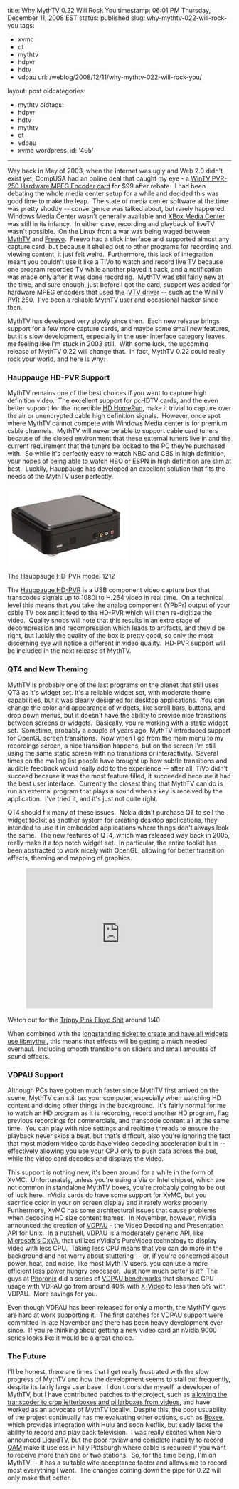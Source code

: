 title: Why MythTV 0.22 Will Rock You
timestamp: 06:01 PM Thursday, December 11, 2008 EST
status: published
slug: why-mythtv-022-will-rock-you
tags:
- xvmc
- qt
- mythtv
- hdpvr
- hdtv
- vdpau
url: /weblog/2008/12/11/why-mythtv-022-will-rock-you/

layout: post
oldcategories:
- mythtv
oldtags:
- hdpvr
- hdtv
- mythtv
- qt
- vdpau
- xvmc
wordpress_id: '495'

---

Way back in May of 2003, when the internet was ugly and Web 2.0 didn't exist yet, CompUSA had an online deal that caught my eye - a [WinTV PVR-250 Hardware MPEG Encoder card](http://www.hauppauge.com/html/wintvpvr250_datasheet.htm) for $99 after rebate.  I had been debating the whole media center setup for a while and decided this was good time to make the leap.  The state of media center software at the time was pretty shoddy -- convergence was talked about, but rarely happened.  Windows Media Center wasn't generally available and [XBox Media Center ](http://www.xbmc.org/)was still in its infancy.  In either case, recording and playback of liveTV wasn't possible.  On the Linux front a war was being waged between [MythTV](http://www.mythtv.org/) and [Freevo](http://freevo.sourceforge.net/).  Freevo had a slick interface and supported almost any capture card, but because it shelled out to other programs for recording and viewing content, it just felt weird.  Furthermore, this lack of integration meant you couldn't use it like a TiVo to watch and record live TV because one program recorded TV while another played it back, and a notification was made only after it was done recording.  MythTV was still fairly new at the time, and sure enough, just before I got the card, support was added for hardware MPEG encoders that used the [IVTV driver](http://www.ivtvdriver.org/) -- such as the WinTV PVR 250.  I've been a reliable MythTV user and occasional hacker since then.

MythTV has developed very slowly since then.  Each new release brings support for a few more capture cards, and maybe some small new features, but it's slow development, especially in the user interface category leaves me feeling like I'm stuck in 2003 still.  With some luck, the upcoming release of MythTV 0.22 will change that.  In fact, MythTV 0.22 could really rock your world, and here is why:

### Hauppauge HD-PVR Support
MythTV remains one of the best choices if you want to capture high definition video.  The excellent support for pcHDTV cards, and the even better support for the incredible [HD HomeRun](http://www.silicondust.com/products/hdhomerun), make it trivial to capture over the air or unencrypted cable high definition signals.  However, once spot where MythTV cannot compete with Windows Media center is for premium cable channels.  MythTV will never be able to support cable card tuners  because of the closed environment that these external tuners live in and the current requirement that the tuners be locked to the PC they're purchased with.  So while it's perfectly easy to watch NBC and CBS in high definition, your hopes of being able to watch HBO or ESPN in high definition are slim at best.  Luckily, Hauppauge has developed an excellent solution that fits the needs of the MythTV user perfectly.

<div class="image caption center">
    <img src="/weblog/media/2008/12/hd_pvr_small.jpg" alt="The Hauppauge HD-PVR model 1212">
    <p>The Hauppauge HD-PVR model 1212</p>
</div>

The [Hauppauge HD-PVR](http://www.hauppauge.com/site/products/data_hdpvr.html) is a USB component video capture box that transcodes signals up to 1080i to H.264 video in real time.  On a technical level this means that you take the analog component (YPbPr) output of your cable TV box and it feed to the HD-PVR which will then re-digitize the video.  Quality snobs will note that this results in an extra stage of decompression and recompression which leads to artifacts, and they'd be right, but luckily the quality of the box is pretty good, so only the most discerning eye will notice a different in video quality.  HD-PVR support will be included in the next release of MythTV.

### QT4 and New Theming
MythTV is probably one of the last programs on the planet that still uses QT3 as it's widget set. It's a reliable widget set, with moderate theme capabilities, but it was clearly designed for desktop applications.  You can change the color and appearance of widgets, like scroll bars, buttons, and drop down menus, but it doesn't have the ability to provide nice transitions between screens or widgets.  Basically, you're working with a static widget set.  Sometime, probably a couple of years ago, MythTV introduced support for OpenGL screen transitions.  Now when I go from the main menu to my recordings screen, a nice transition happens, but on the screen I'm still using the same static screen with no transitions or interactivity.  Several times on the mailing list people have brought up how subtle transitions and audible feedback would really add to the experience -- after all, TiVo didn't succeed because it was the most feature filled, it succeeded because it had the best user interface.  Currently the closest thing that MythTV can do is run an external program that plays a sound when a key is received by the application.  I've tried it, and it's just not quite right.

QT4 should fix many of these issues.  Nokia didn't purchase QT to sell the widget toolkit as another system for creating desktop applications, they intended to use it in embedded applications where things don't always look the same.  The new features of QT4, which was released way back in 2005, really make it a top notch widget set.  In particular, the entire toolkit has been abstracted to work nicely with OpenGL, allowing for better transition effects, theming and mapping of graphics.

<div style="text-align: center"><iframe width="420" height="315" src="http://www.youtube.com/embed/MXS3xKV-UM0" frameborder="0" allowfullscreen></iframe></div>

Watch out for the [Trippy Pink Floyd Shit](http://www.boingboing.net/2008/05/27/mashed-frontier-airl.html) around 1:40

When combined with the [longstanding ticket to create and have all widgets use libmythui](http://svn.mythtv.org/trac/ticket/12), this means that effects will be getting a much needed overhaul.  Including smooth transitions on sliders and small amounts of sound effects.

### VDPAU Support
Although PCs have gotten much faster since MythTV first arrived on the scene, MythTV can still tax your computer, especially when watching HD content and doing other things in the background.  It's fairly normal for me to watch an HD program as it is recording, record another HD program, flag previous recordings for commercials, and transcode content all at the same time.  You can play with nice settings and realtime threads to ensure the playback never skips a beat, but that's difficult, also you're ignoring the fact that most modern video cards have video decoding acceleration built in -- effectively allowing you use your CPU only to push data across the bus, while the video card decodes and displays the video.

This support is nothing new, it's been around for a while in the form of XvMC.  Unfortunately, unless you're using a Via or Intel chipset, which are not common in standalone MythTV boxes, you're probably going to be out of luck here.  nVidia cards do have some support for XvMC, but you sacrifice color in your on screen display and it rarely works properly.  Furthermore, XvMC has some architectural issues that cause problems when decoding HD size content frames.  In November, however, nVidia announced the creation of [VDPAU](ftp://download.nvidia.com/XFree86/vdpau/doxygen/html/index.html) - the Video Decoding and Presentation API for Unix.  In a nutshell, VDPAU is a moderately generic API, like [Microsoft's DxVA](http://en.wikipedia.org/wiki/DirectX_Video_Acceleration), that utilizes nVidia's PureVideo technology to display video with less CPU.  Taking less CPU means that you can do more in the background and not worry about stuttering -- or, if you're concerned about power, heat, and noise, like most MythTV users, you can use a more efficient less power hungry processor.  Just how much better is it?  The guys at [Phoronix](http://www.phoronix.com/) did a series of [VDPAU benchmarks](http://www.phoronix.com/scan.php?page=article&item=nvidia_vdpau&num=1) that showed CPU usage with VDPAU go from around 40% with [X-Video](http://en.wikipedia.org/wiki/X_video_extension) to less than 5% with VDPAU.  More savings for you.

Even though VDPAU has been released for only a month, the MythTV guys are hard at work supporting it.  The first patches for VDPAU support were committed in late November and there has been heavy development ever since.  If you're thinking about getting a new video card an nVidia 9000 series looks like it would be a great choice.


### The Future
I'll be honest, there are times that I get really frustrated with the slow progress of MythTV and how the development seems to stall out frequently, despite its fairly large user base.  I don't consider myself  a developer of MythTV, but I have contributed patches to the project, such as [allowing the transcoder to crop letterboxes and pillarboxes from videos](http://svn.mythtv.org/trac/ticket/2581), and have worked as an advocate of MythTV locally.  Despite this, the poor usuability of the project continually has me evaluating other options, such as [Boxee](http://www.boxee.tv), which provides integration with Hulu and soon Netflix, but sadly lacks the ability to record and play back television.  I was really excited when Nero announced [LiquidTV](http://www.nero.com/enu/liquidtv-introduction.html), but the [poor review and complete inability to record QAM](http://www.engadgethd.com/2008/10/15/nero-liquidtv-tivo-pc-review/) make it useless in hilly Pittsburgh where cable is required if you want to receive more than one or two stations.  So, for the time being, I'm on MythTV -- it has a suitable wife acceptance factor and allows me to record most everything I want.  The changes coming down the pipe for 0.22 will only make that better.

